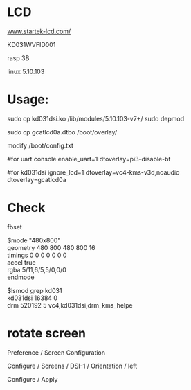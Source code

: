 # LCD
www.startek-lcd.com/

KD031WVFID001

rasp 3B

linux 5.10.103


# Usage:
sudo cp kd031dsi.ko /lib/modules/5.10.103-v7+/
sudo depmod

sudo cp gcatlcd0a.dtbo /boot/overlay/

modify /boot/config.txt

#for uart console
enable_uart=1
dtoverlay=pi3-disable-bt

#for kd031dsi
ignore_lcd=1
dtoverlay=vc4-kms-v3d,noaudio
dtoverlay=gcatlcd0a

# Check
fbset                                                         
                                                                                
$mode "480x800"                                                                  
    geometry 480 800 480 800 16                                                 
    timings 0 0 0 0 0 0 0                                                       
    accel true                                                                  
    rgba 5/11,6/5,5/0,0/0                                                       
endmode

$lsmod grep kd031                                            
kd031dsi               16384  0                                                 
drm                   520192  5 vc4,kd031dsi,drm_kms_helpe

# rotate screen

Preference / Screen Configuration 

Configure / Screens / DSI-1 / Orientation / left

Configure / Apply
